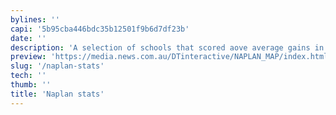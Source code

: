 ```yaml
---
bylines: ''
capi: '5b95cba446bdc35b12501f9b6d7df23b'
date: ''
description: 'A selection of schools that scored aove average gains in numeracy or reading'
preview: 'https://media.news.com.au/DTinteractive/NAPLAN_MAP/index.html'
slug: '/naplan-stats'
tech: ''
thumb: ''
title: 'Naplan stats'
---
```

